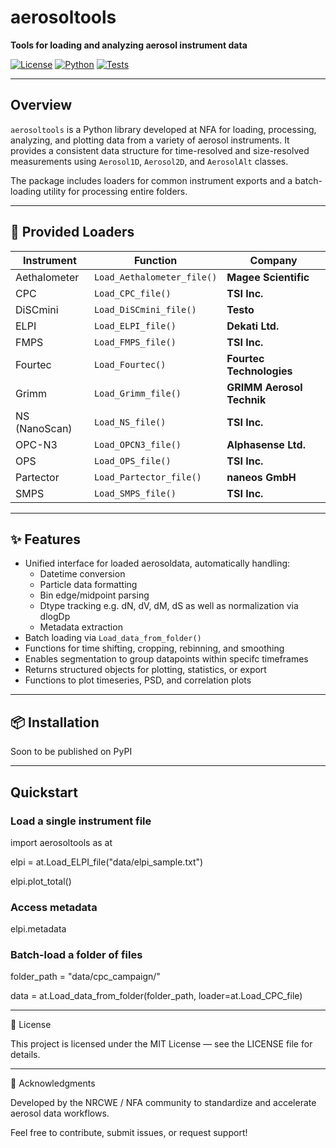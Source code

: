 # aerosoltools

**Tools for loading and analyzing aerosol instrument data**

[![License](https://img.shields.io/badge/license-MIT-blue.svg)](LICENSE)
[![Python](https://img.shields.io/badge/python-3.8+-blue.svg)](https://www.python.org/)
[![Tests](https://img.shields.io/badge/tests-passing-brightgreen.svg)](./tests)

---

## Overview

`aerosoltools` is a Python library developed at NFA for loading, processing, analyzing, and plotting data from a variety of aerosol instruments. It provides a consistent data structure for time-resolved and size-resolved measurements using `Aerosol1D`, `Aerosol2D`, and `AerosolAlt` classes.

The package includes loaders for common instrument exports and a batch-loading utility for processing entire folders.

---

## 🧰 Provided Loaders

| Instrument    | Function                   | Company                   |
| ------------- | -------------------------- | ------------------------- |
| Aethalometer  | `Load_Aethalometer_file()` | **Magee Scientific**      |
| CPC           | `Load_CPC_file()`          | **TSI Inc.**              |
| DiSCmini      | `Load_DiSCmini_file()`     | **Testo**                 |
| ELPI          | `Load_ELPI_file()`         | **Dekati Ltd.**           |
| FMPS          | `Load_FMPS_file()`         | **TSI Inc.**              |
| Fourtec       | `Load_Fourtec()`           | **Fourtec Technologies**  |
| Grimm         | `Load_Grimm_file()`        | **GRIMM Aerosol Technik** |
| NS (NanoScan) | `Load_NS_file()`           | **TSI Inc.**              |
| OPC-N3        | `Load_OPCN3_file()`        | **Alphasense Ltd.**       |
| OPS           | `Load_OPS_file()`          | **TSI Inc.**              |
| Partector     | `Load_Partector_file()`    | **naneos GmbH**           |
| SMPS          | `Load_SMPS_file()`         | **TSI Inc.**              |

---

## ✨ Features

- Unified interface for loaded aerosoldata, automatically handling:
  - Datetime conversion
  - Particle data formatting
  - Bin edge/midpoint parsing
  - Dtype tracking e.g. dN, dV, dM, dS as well as normalization via dlogDp
  - Metadata extraction
- Batch loading via `Load_data_from_folder()`
- Functions for time shifting, cropping, rebinning, and smoothing
- Enables segmentation to group datapoints within specifc timeframes
- Returns structured objects for plotting, statistics, or export
- Functions to plot timeseries, PSD, and correlation plots 

---

## 📦 Installation

Soon to be published on PyPI

---

## Quickstart
### Load a single instrument file

import aerosoltools as at

elpi = at.Load_ELPI_file("data/elpi_sample.txt")

elpi.plot_total()

### Access metadata

elpi.metadata

### Batch-load a folder of files

folder_path = "data/cpc_campaign/"

data = at.Load_data_from_folder(folder_path, loader=at.Load_CPC_file)

---

📄 License

This project is licensed under the MIT License — see the LICENSE file for details.

---

🙌 Acknowledgments

Developed by the NRCWE / NFA community to standardize and accelerate aerosol data workflows.

Feel free to contribute, submit issues, or request support!
